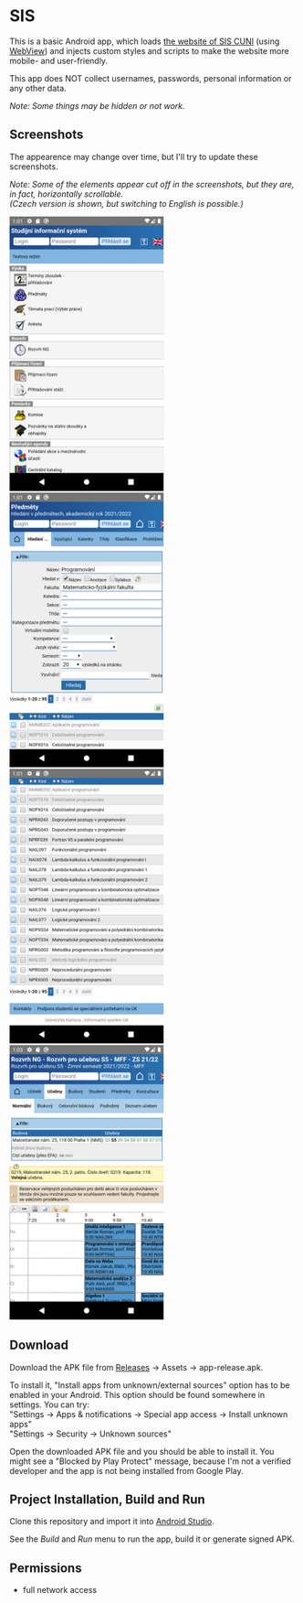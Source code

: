 # SIS

This is a basic Android app, which loads [the website of SIS CUNI](https://is.cuni.cz/studium/) (using [WebView](https://developer.android.com/reference/android/webkit/WebView.html)) and injects custom styles and scripts to make the website more mobile- and user-friendly.

This app does NOT collect usernames, passwords, personal information or any other data.

*Note: Some things may be hidden or not work.*

## Screenshots

The appearence may change over time, but I'll try to update these screenshots.

*Note: Some of the elements appear cut off in the screenshots, but they are, in fact, horizontally scrollable. \
(Czech version is shown, but switching to English is possible.)*

<img src="screenshots/home.png?raw=true" width=270>&emsp;<img src="screenshots/subjects.png?raw=true" width=270>&emsp;<img src="screenshots/subjects-table.png?raw=true" width=270>&emsp;<img src="screenshots/schedule.png?raw=true" width=270>

## Download

Download the APK file from [Releases](https://github.com/sykoram/sis/releases) &rarr; Assets &rarr; app-release.apk. 

To install it, "Install apps from unknown/external sources" option has to be enabled in your Android. This option should be found somewhere in settings. You can try: \
"Settings &rarr; Apps & notifications &rarr; Special app access &rarr; Install unknown apps" \
"Settings &rarr; Security &rarr; Unknown sources"

Open the downloaded APK file and you should be able to install it. You might see a "Blocked by Play Protect" message, because I'm not a verified developer and the app is not being installed from Google Play.

## Project Installation, Build and Run

Clone this repository and import it into [Android Studio](https://developer.android.com/studio/).

See the *Build* and *Run* menu to run the app, build it or generate signed APK.

## Permissions

- full network access
